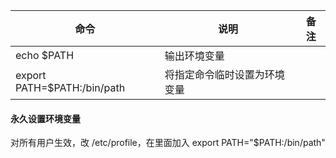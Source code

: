 <!--
 * @Author: your name
 * @Date: 2020-06-11 15:16:30
 * @LastEditTime: 2020-06-11 19:10:26
 * @LastEditors: Please set LastEditors
 * @Description: In User Settings Edit
 * @FilePath: \articles\linux\linux常用命令.md
--> 

|命令|说明|备注|
|-|-|-|
|echo $PATH|输出环境变量||
|export PATH=$PATH:/bin/path|将指定命令临时设置为环境变量||

#### 永久设置环境变量
对所有用户生效，改 /etc/profile，在里面加入 export PATH="$PATH:/bin/path"